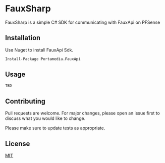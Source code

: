 # FauxSharp

FauxSharp is a simple C# SDK for communicating with FauxApi on PFSense

## Installation

Use Nuget to install FauxApi Sdk.

```bash
Install-Package Portamedia.FauxApi
```

## Usage

```csharp
TBD
```

## Contributing
Pull requests are welcome. For major changes, please open an issue first to discuss what you would like to change.

Please make sure to update tests as appropriate.

## License
[MIT](https://choosealicense.com/licenses/mit/)
